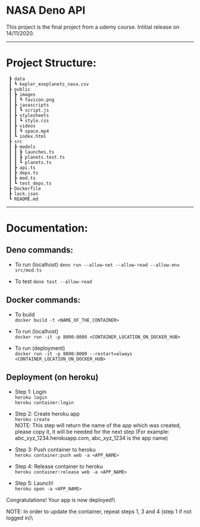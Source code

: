 # NASA Deno API

This project is the final project from a udemy course.
Intitial release on 14/11/2020.

---

# Project Structure:

```
 ┣ data
 ┃ ┗ kepler_exoplanets_nasa.csv
 ┣ public
 ┃ ┣ images
 ┃ ┃ ┗ favicon.png
 ┃ ┣ javascripts
 ┃ ┃ ┗ script.js
 ┃ ┣ stylesheets
 ┃ ┃ ┗ style.css
 ┃ ┣ videos
 ┃ ┃ ┗ space.mp4
 ┃ ┗ index.html
 ┣ src
 ┃ ┣ models
 ┃ ┃ ┣ launches.ts
 ┃ ┃ ┣ planets.test.ts
 ┃ ┃ ┗ planets.ts
 ┃ ┣ api.ts
 ┃ ┣ deps.ts
 ┃ ┣ mod.ts
 ┃ ┗ test_deps.ts
 ┣ Dockerfile
 ┣ lock.json
 ┗ README.md
```

---

# Documentation:

## Deno commands:

- To run (localhost)
`deno run --allow-net --allow-read --allow-env src/mod.ts`

- To test
`deno test --allow-read`


## Docker commands:

- To build\
`docker build -t <NAME_OF_THE_CONTAINER>`

- To run (localhost)\
`docker run -it -p 8000:8000 <CONTAINER_LOCATION_ON_DOCKER_HUB>`  

- To run (deployment)\
`docker run -it -p 8000:8000 --restart=always <CONTAINER_LOCATION_ON_DOCKER_HUB>`

## Deployment (on heroku)

- Step 1: Login\
`heroku login`  
`heroku container:login`

- Step 2: Create heroku app\
`heroku create`\
NOTE: This step will return the name of the app which was created, please copy it, it will be needed for the next step (For example: abc_xyz_1234.herokuapp.com, abc_xyz_1234 is the app name)

- Step 3: Push container to heroku\
`heroku container:push web -a <APP_NAME>`

- Step 4: Release container to heroku\
`heroku container:release web -a <APP_NAME>`

- Step 5: Launch!\
`heroku open -a <APP_NAME>`

Congratulations! Your app is now deployed!\

NOTE: In order to update the container, repeat steps 1, 3 and 4 (step 1 if not logged in)\